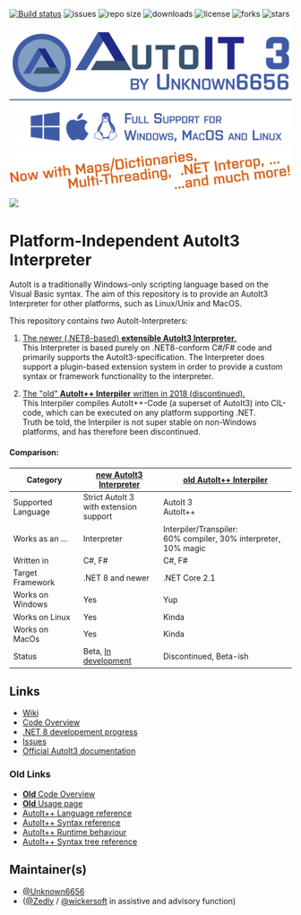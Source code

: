 [![Build status](https://ci.appveyor.com/api/projects/status/7ql5ht899jtcwjw6?svg=true)](https://ci.appveyor.com/project/Unknown6656/autoit-interpreter)
![issues](https://img.shields.io/github/issues/Unknown6656/AutoIt-Interpreter)
![repo size](https://img.shields.io/github/repo-size/unknown6656/AutoIt-Interpreter)
![downloads](https://img.shields.io/github/downloads/unknown6656/AutoIt-Interpreter/total)
![license](https://img.shields.io/github/license/Unknown6656/AutoIt-Interpreter)
![forks](https://img.shields.io/github/forks/Unknown6656/AutoIt-Interpreter)
![stars](https://img.shields.io/github/stars/Unknown6656/AutoIt-Interpreter)

<img alt="Banner image" src="new/artwork/banner.png" width="700"/><br/>
<img alt="Banner image" src="new/artwork/banner-features.png" width="700"/>

[<img height="40px" src="https://1.bp.blogspot.com/-xGKUeWbY4QM/XUT0SkEHA2I/AAAAAAAAMDw/ZqiiVJahC34FYVc-02AhH0M0cqkNuT3EwCEwYBhgL/s1600/Free%2BDownload%2BButtons%2BPNG%2B%25288%2529.png"/>](https://github.com/Unknown6656/AutoIt-Interpreter/releases)

# Platform-Independent AutoIt3 Interpreter
AutoIt is a traditionally Windows-only scripting language based on the Visual Basic syntax.
The aim of this repository is to provide an AutoIt3 Interpreter for other platforms, such as Linux/Unix and MacOS.

This repository contains _two_ AutoIt-Interpreters:

 1. [The newer (.NET8-based) **extensible AutoIt3 Interpreter**.](new/readme.md)
    <br/>
    This Interpreter is based purely on .NET8-conform C#/F# code and primarily supports the AutoIt3-specification.
    The Interpreter does support a plugin-based extension system in order to provide a custom syntax or framework functionality to the interpreter.

 1. [The "old" **AutoIt++ Interpiler** written in 2018 (discontinued).](old/readme.md)
    <br/>
    This Interpiler compiles AutoIt++-Code (a superset of AutoIt3) into CIL-code, which can be executed on any platform supporting .NET.
    <br/>
    Truth be told, the Interpiler is not super stable on non-Windows platforms, and has therefore been discontinued.


#### Comparison:

Category | [new AutoIt3 Interpreter](new/readme.md) | [old AutoIt++ Interpiler](old/readme.md)
---------|---------------------|--------------------
Supported Language| Strict AutoIt 3<br/>with extension support | AutoIt 3<br/>AutoIt++ 
Works as an ... | Interpreter | Interpiler/Transpiler:<br/>60% compiler, 30% interpreter, 10% magic 
Written in | C#, F# | C#, F#
Target Framework | .NET 8 and newer | .NET Core 2.1
Works on Windows | Yes | Yup
Works on Linux | Yes | Kinda
Works on MacOs | Yes | Kinda
Status | Beta, [In development](https://github.com/Unknown6656/AutoIt-Interpreter/projects/1) | Discontinued, Beta-ish

## Links

 - [Wiki](https://github.com/Unknown6656/AutoIt-Interpreter/wiki)
 - [Code Overview](./new)
 - [.NET 8 developement progress](https://github.com/Unknown6656/AutoIt-Interpreter/projects/1)
 - [Issues](https://github.com/Unknown6656/AutoIt-Interpreter/issues)
 - [Official AutoIt3 documentation](https://www.autoitscript.com/autoit3/docs/)

### Old Links

 - [**Old** Code Overview](./old)
 - [**Old** Usage page](old/doc/usage.md)
 - [AutoIt++ Language reference](old/doc/language.md)
 - [AutoIt++ Syntax reference](old/doc/syntax.md)
 - [AutoIt++ Runtime behaviour](old/doc/runtime.md)
 - [AutoIt++ Syntax tree reference](old/doc/syntax-tree.md)

## Maintainer(s)

 - [@Unknown6656](https://github.com/Unknown6656)
 - ([@Zedly](https://github.com/Zedly) / [@wickersoft](https://github.com/wickersoft) in assistive and advisory function)

